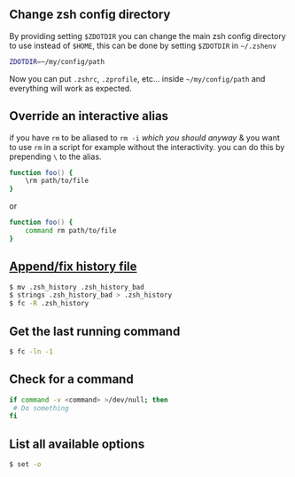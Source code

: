 ## Change zsh config directory

By providing setting `$ZDOTDIR` you can change the main zsh config directory to
use instead of `$HOME`, this can be done by setting `$ZDOTDIR` in `~/.zshenv`

```zsh
ZDOTDIR=~/my/config/path
```

Now you can put `.zshrc`, `.zprofile`, etc... inside `~/my/config/path` and
everything will work as expected.

## Override an interactive alias

if you have `rm` to be aliased to `rm -i` _which you should anyway_ & you want
to use `rm` in a script for example without the interactivity. you can do this
by prepending `\` to the alias.

```zsh
function foo() {
    \rm path/to/file
}
```

or

```zsh
function foo() {
    command rm path/to/file
}
```

## [Append/fix history file](http://superuser.com/questions/957913/how-to-fix-and-recover-a-corrupt-history-file-in-zsh)

```sh
$ mv .zsh_history .zsh_history_bad
$ strings .zsh_history_bad > .zsh_history
$ fc -R .zsh_history
```

## Get the last running command

```sh
$ fc -ln -1
```

## Check for a command

```zsh
if command -v <command> >/dev/null; then
 # Do something
fi
```

## List all available options

```sh
$ set -o
```
